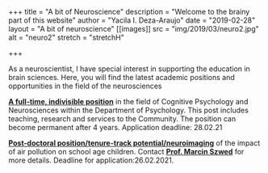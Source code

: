 +++
title = "A bit of Neuroscience"
description = "Welcome to the brainy part of this website"
author = "Yacila I. Deza-Araujo"
date = "2019-02-28"
layout = "A bit of neuroscience"
[[images]]
  src = "img/2019/03/neuro2.jpg"
  alt = "neuro2"
  stretch = "stretchH"

+++

As a neuroscientist, I have special interest in supporting the education in brain sciences.
Here, you will find the latest academic positions and opportunities in the field of the neurosciences

[**A full-time, indivisible position**](https://www.uliege.be/upload/docs/application/pdf/2020-12/21.12.2021_psychologie_et_neurosciences_cognitives_site_en.pdf) in the field of Cognitive Psychology and Neurosciences within the Department of Psychology. This post includes teaching, research and services to the Community. The position can become permanent after 4 years. Application deadline: 28.02.21

[**Post-doctoral position/tenure-track potential/neuroimaging**](https://psychologia.uj.edu.pl/en_GB/nauka/laboratoria/Mind-and-Environment-Center) of the impact of air pollution on school age children. Contact [**Prof. Marcin Szwed**](http://www.szwedlab.psychologia.uj.edu.pl/en_GB/contact) for more details. Deadline for application:26.02.2021.






